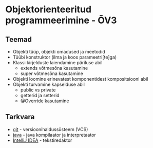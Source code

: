 # Objektorienteeritud programmeerimine - &Otilde;V3
## Teemad
* Objekti t&uuml;&uuml;p, objekti omadused ja meetodid
* T&uuml;&uuml;bi konstruktor (ilma ja koos parameetri[te]ga)
* Klassi kirjelduste laiendamine p&auml;riluse abil
    * extends v&otilde;tmes&otilde;na kasutamine
    * super v&otilde;tmes&otilde;na kasutamine
* Objekti loomine erinevatest komponentidest kompositsiooni abil
* Objekti turvamine kapselduse abil
    * public vs private
    * getterid ja setterid
    * @Override kasutamine

## Tarkvara
* [git](https://git-scm.com/download/win) - versioonihalduss&uuml;steem (VCS)
* [java](https://www.oracle.com/technetwork/java/javase/downloads/index.html) - java kompilaator ja interpretaator
* [IntelliJ IDEA](https://www.jetbrains.com/idea/?fromMenu) - tekstiredaktor